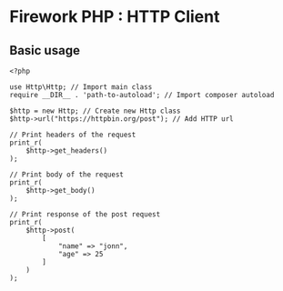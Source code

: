 # Firework PHP : HTTP Client

## Basic usage

    <?php

    use Http\Http; // Import main class
    require __DIR__ . 'path-to-autoload'; // Import composer autoload 

    $http = new Http; // Create new Http class
    $http->url("https://httpbin.org/post"); // Add HTTP url

    // Print headers of the request
    print_r(
        $http->get_headers()
    );

    // Print body of the request
    print_r(
        $http->get_body() 
    );

    // Print response of the post request
    print_r(
        $http->post(
            [
                "name" => "jonn",
                "age" => 25
            ]
        )
    );
    